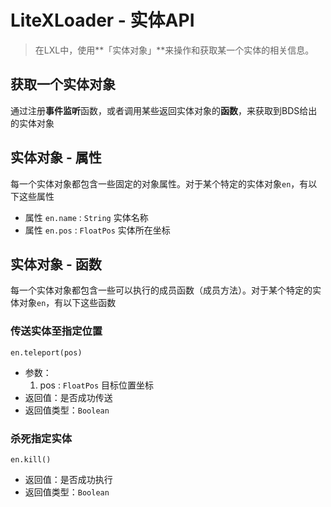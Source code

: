 # LiteXLoader - 实体API

> 在LXL中，使用**「实体对象」**来操作和获取某一个实体的相关信息。

## 获取一个实体对象

通过注册**事件监听**函数，或者调用某些返回实体对象的**函数**，来获取到BDS给出的实体对象  


## 实体对象 - 属性

每一个实体对象都包含一些固定的对象属性。对于某个特定的实体对象`en`，有以下这些属性

- 属性 `en.name` : `String`
  实体名称
- 属性 `en.pos` : `FloatPos`
  实体所在坐标



## 实体对象 - 函数

每一个实体对象都包含一些可以执行的成员函数（成员方法）。对于某个特定的实体对象`en`，有以下这些函数

### 传送实体至指定位置  
`en.teleport(pos)`
- 参数：
    1. pos : `FloatPos`
       目标位置坐标
- 返回值：是否成功传送
- 返回值类型：`Boolean`



### 杀死指定实体  
`en.kill()`

- 返回值：是否成功执行
- 返回值类型：`Boolean`